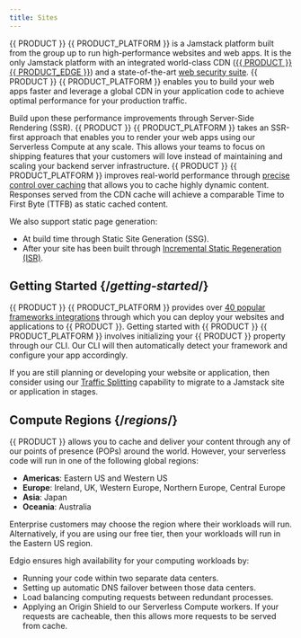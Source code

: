 ```yaml
---
title: Sites
---
```


{{ PRODUCT }} {{ PRODUCT_PLATFORM }} is a Jamstack platform built from the group up to run high-performance websites and web apps. It is the only Jamstack platform with an integrated world-class CDN ([{{ PRODUCT }} {{ PRODUCT_EDGE }}](/guides/performance)) and a state-of-the-art [web security suite](/guides/security). {{ PRODUCT }} {{ PRODUCT_PLATFORM }} enables you to build your web apps faster and leverage a global CDN in your application code to achieve optimal performance for your production traffic. 

Build upon these performance improvements through Server-Side Rendering (SSR). {{ PRODUCT }} {{ PRODUCT_PLATFORM }} takes an SSR-first approach that enables you to render your web apps using our Serverless Compute at any scale. This allows your teams to focus on shipping features that your customers will love instead of maintaining and scaling your backend server infrastructure. {{ PRODUCT }} {{ PRODUCT_PLATFORM }} improves real-world performance through [precise control over caching](/guides/performance/caching#cache-key) that allows you to cache highly dynamic content. Responses served from the CDN cache will achieve a comparable Time to First Byte (TTFB) as static cached content.

We also support static page generation:
-   At build time through Static Site Generation (SSG).
-   After your site has been built through [Incremental Static Regeneration (ISR)](/guides/sites_frameworks/isg).

## Getting Started {/*getting-started*/}

{{ PRODUCT }} {{ PRODUCT_PLATFORM }} provides over [40 popular frameworks integrations](/guides/sites_frameworks/getting_started) through which you can deploy your websites and applications to {{ PRODUCT }}. Getting started with {{ PRODUCT }} {{ PRODUCT_PLATFORM }} involves initializing your {{ PRODUCT }} property through our CLI. Our CLI will then automatically detect your framework and configure your app accordingly.

<Callout type="tip">

  If you are still planning or developing your website or application, then consider using our [Traffic Splitting](/guides/performance/traffic_splitting) capability to migrate to a Jamstack site or application in stages.

</Callout>

## Compute Regions {/*regions*/}

{{ PRODUCT }} allows you to cache and deliver your content through any of our points of presence (POPs) around the world. However, your serverless code will run in one of the following global regions:

-   **Americas**: Eastern US and Western US
-   **Europe**: Ireland, UK, Western Europe, Northern Europe, Central Europe
-   **Asia**: Japan
-   **Oceania**: Australia

<Callout type="info">

  Enterprise customers may choose the region where their workloads will run. Alternatively, if you are using our free tier, then your workloads will run in the Eastern US region.

</Callout>

Edgio ensures high availability for your computing workloads by:

-   Running your code within two separate data centers.
-   Setting up automatic DNS failover between those data centers.
-   Load balancing computing requests between redundant processes.
-   Applying an Origin Shield to our Serverless Compute workers. If your requests are cacheable, then this allows more requests to be served from cache.
